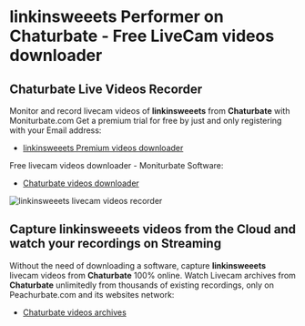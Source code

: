 # linkinsweeets Performer on Chaturbate - Free LiveCam videos downloader

## Chaturbate Live Videos Recorder

Monitor and record livecam videos of **linkinsweeets** from **Chaturbate** with Moniturbate.com
Get a premium trial for free by just and only registering with your Email address:
* [linkinsweeets Premium videos downloader](https://moniturbate.com/request-demo-licence-key.html)

Free livecam videos downloader - Moniturbate Software:
* [Chaturbate videos downloader](https://moniturbate.com/moniturbate-download-software.html)

![linkinsweeets livecam videos recorder](https://peachurnet.com/templates/moniturbate-software.png)


## Capture linkinsweeets videos from the Cloud and watch your recordings on Streaming

Without the need of downloading a software, capture **linkinsweeets** livecam videos from **Chaturbate** 100% online.
Watch Livecam archives from **Chaturbate** unlimitedly from thousands of existing recordings, only on Peachurbate.com and its websites network:
* [Chaturbate videos archives](https://peachurnet.com/)